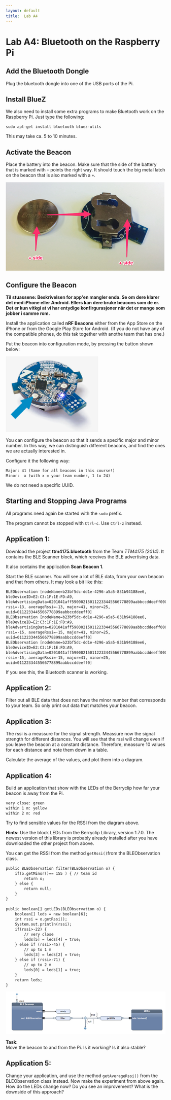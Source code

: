 ```yaml
---
layout: default
title:  Lab A4
---
```


# Lab A4: Bluetooth on the Raspberry Pi


## Add the Bluetooth Dongle

Plug the bluetooth dongle into one of the USB ports of the Pi. 


## Install BlueZ

We also need to install some extra programs to make Bluetooth work on the Raspberry Pi. Just type the following:

    sudo apt-get install bluetooth bluez-utils
    
This may take ca. 5 to 10 minutes.     
    
    
## Activate the Beacon    
    
Place the battery into the beacon. Make sure that the side of the battery that is marked with `+` points the right way. It should touch the big metal latch on the beacon that is also marked with a `+`.   


![alt](images/beacon-battery.png)


## Configure the Beacon  

**Til stuassene: Beskrivelsen for app'en mangler enda. Se om dere klarer det med iPhone eller Android. Ellers kan dere bruke beacons som de er. Det er kun vitkgi at vi har entydige konfirgurasjoner når det er mange som jobber i samme rom.** 

Install the application called **nRF Beacons** either from the App Store on the iPhone or from the Google Play Store for Android. (If you do not have any of the compatible phones, do this tak together with anothe team that has one.)

Put the beacon into configuration mode, by pressing the button shown below:

![alt](images/beacon-config-mode.png)

You can configure the beacon so that it sends a specific major and minor number. In this way, we can distinguish different beacons, and find the ones we are actually interested in. 

Configure it the following way:

    Major: 41 (Same for all beacons in this course!)
    Minor:  x (with x = your team number, 1 to 24)

We do not need a specific UUID.



## Starting and Stopping Java Programs


All programs need again be started with the `sudo` prefix.

The program cannot be stopped with `Ctrl-c`. Use `Ctrl-z` instead.


## Application 1:

Download the project **ttm4175.bluetooth** from the Team *TTM4175 (2014)*. It contains the BLE Scanner block, which receives the BLE advertising data.

It also contains the application **Scan Beacon 1**.

Start the BLE scanner. You will see a lot of BLE data, from your own beacon and that from others. It may look a bit like this:

    BLEObservation [nodeName=b23bf5dc-dd1e-4296-a5a5-831b94188ee6, bleDeviceID=E2:C3:1F:1E:FD:A9, bleAdvertisingData=0201041aff590002150112233445566778899aabbccddeeff00001009bbb, rssi=-13, averageRssi=-13, major=41, minor=25, uuid=0112233445566778899aabbccddeeff0]
    BLEObservation [nodeName=b23bf5dc-dd1e-4296-a5a5-831b94188ee6, bleDeviceID=E2:C3:1F:1E:FD:A9, bleAdvertisingData=0201041aff590002150112233445566778899aabbccddeeff00001009bbb, rssi=-15, averageRssi=-15, major=41, minor=25, uuid=0112233445566778899aabbccddeeff0]
    BLEObservation [nodeName=b23bf5dc-dd1e-4296-a5a5-831b94188ee6, bleDeviceID=E2:C3:1F:1E:FD:A9, bleAdvertisingData=0201041aff590002150112233445566778899aabbccddeeff00001009bbb, rssi=-15, averageRssi=-15, major=41, minor=25, uuid=0112233445566778899aabbccddeeff0]

If you see this, the Bluetooth scanner is working.


## Application 2:

Filter out all BLE data that does not have the minor number that corresponds to your team. So only print out data that matches your beacon.

## Application 3:

The rssi is a meassure for the signal strength. Meassure now the signal strength for different distances. You will see that the rssi will change even if you leave the beacon at a constant distance. Therefore, meassure 10 values for each distance and note them down in a table.

Calculate the average of the values, and plot them into a diagram.

## Application 4:

 

Build an application that show with the LEDs of the Berryclip how far your beacon is away from the Pi.

    very close: green
    within 1 m: yellow
    within 2 m: red

Try to find sensible values for the RSSI from the diagram above.


**Hints:**
Use the block LEDs from the Berryclip Library, version 1.7.0. The newest version of this library is probably already installed after you have downloaded the other project from above.

You can get the RSSI from the method `getRssi()`from the BLEObservation class.


	public BLEObservation filter(BLEObservation o) {
		if(o.getMinor()== 155 ) { // team id
			return o;
		} else {
			return null;
		}
	}

	public boolean[] getLEDs(BLEObservation o) {
		boolean[] leds = new boolean[6];
		int rssi = o.getRssi();
		System.out.println(rssi);
		if(rssi>-22) {
			// very close
			leds[5] = leds[4] = true;
		} else if (rssi>-45) {
			// up to 1 m
			leds[3] = leds[2] = true;
		} else if (rssi>-71) {
			// up to 2 m
			leds[0] = leds[1] = true;
		} 
		return leds;
	}
    
    
![alt](images/ble-scanner-2.png)    
    
**Task:**    
Move the beacon to and from the Pi. Is it working? Is it also stable?    


## Application 5:

Change your application, and use the method `getAverageRssi()` from the BLEObservation class instead. Now make the experiment from above again. How do the LEDs change now? Do you see an improvement?
What is the downside of this approach?


